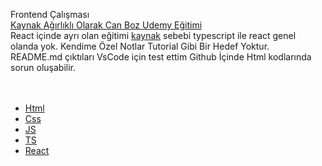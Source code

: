 Frontend Çalışması <br>
[Kaynak Ağırlıklı Olarak Can Boz Udemy Eğitimi](https://www.udemy.com/course/komple-frontend-egitimi) <br>
React içinde ayrı olan eğitimi [kaynak](https://www.udemy.com/course/react-egitimi) sebebi typescript ile react genel olanda yok.
Kendime Özel Notlar Tutorial Gibi Bir Hedef Yoktur.<br>
README.md çıktıları VsCode için test ettim Github İçinde Html kodlarında sorun oluşabilir.<br>
<br>
<br>

* [Html](#Html/README.md)
* [Css](#Css/README.md)
* [JS](#Javascript/README.md)
* [TS](#Typescript/README.md)
* [React](#React/README.md)









